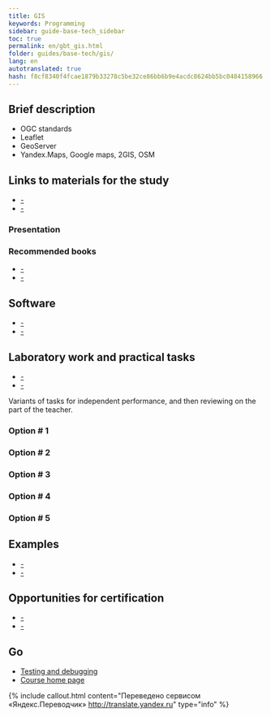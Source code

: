 ```yaml
--- 
title: GIS 
keywords: Programming 
sidebar: guide-base-tech_sidebar 
toc: true 
permalink: en/gbt_gis.html 
folder: guides/base-tech/gis/ 
lang: en 
autotranslated: true 
hash: f8cf8340f4fcae1879b33278c5be32ce86bb6b9e4acdc8624bb5bc0484158966 
--- 
```


## Brief description 
* OGC standards 
* Leaflet 
* GeoServer 
* Yandex.Maps, Google maps, 2GIS, OSM 

## Links to materials for the study 

* [-]() 
* [-]() 

### Presentation 

### Recommended books 

* [-]() 
* [-]() 

## Software 

* [-]() 
* [-]() 

## Laboratory work and practical tasks 

* [-]() 
* [-]() 

Variants of tasks for independent performance, and then reviewing on the part of the teacher. 

### Option # 1 

### Option # 2 

### Option # 3 

### Option # 4 

### Option # 5 

## Examples 

* [-]() 
* [-]() 

## Opportunities for certification 

* [-]() 
* [-]() 

## Go 

* [Testing and debugging](gbt_testing.html) 
* [Course home page](gbt_landing-page.html)


{% include callout.html content="Переведено сервисом «Яндекс.Переводчик» <http://translate.yandex.ru>" type="info" %}
